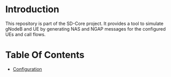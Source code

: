 <!--
SPDX-FileCopyrightText: 2021 Open Networking Foundation <info@opennetworking.org>
SPDX-License-Identifier: Apache-2.0

-->
# Introduction

This repository is part of the SD-Core project. It provides a tool to simulate
gNodeB and UE by generating NAS and NGAP messages for the configured UEs and 
call flows.

# Table Of Contents
  * [Configuration](./config.md)


